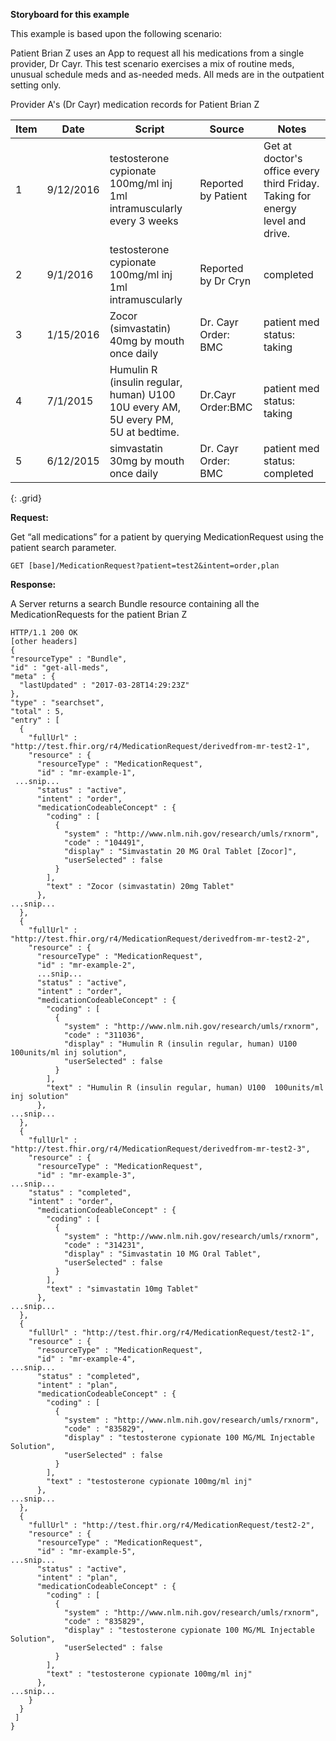 
**Storyboard for this example**

This example is based upon the following scenario:

Patient Brian Z uses an App to request all his medications from a single provider, Dr Cayr. This test scenario exercises a mix of routine meds, unusual schedule meds and as-needed meds. All meds are in the outpatient setting only.

Provider A's (Dr Cayr) medication records for Patient Brian Z

Item|Date|Script|Source|Notes
---|---|---|---|---
1 | 9/12/2016 | testosterone cypionate 100mg/ml inj  1ml intramuscularly every 3 weeks | Reported by Patient |  Get at doctor's office every third Friday. Taking for energy level and drive.
2 | 9/1/2016 | testosterone cypionate 100mg/ml inj  1ml intramuscularly  | Reported by Dr Cryn | completed
3 | 1/15/2016 | Zocor (simvastatin) 40mg by mouth once daily | Dr. Cayr Order: BMC |patient med status: taking
4 | 7/1/2015 | Humulin R (insulin regular, human) U100 10U every AM, 5U every PM, 5U at bedtime. |Dr.Cayr Order:BMC | patient med status: taking
5 | 6/12/2015  | simvastatin 30mg by mouth once daily  | Dr. Cayr Order: BMC  | patient med status: completed
{: .grid}


**Request:**

Get “all medications” for a patient by querying MedicationRequest using the patient search parameter.


    GET [base]/MedicationRequest?patient=test2&intent=order,plan

**Response:**

A Server returns a search Bundle resource containing all the MedicationRequests for the patient Brian Z


    HTTP/1.1 200 OK
    [other headers]
    {
    "resourceType" : "Bundle",
    "id" : "get-all-meds",
    "meta" : {
      "lastUpdated" : "2017-03-28T14:29:23Z"
    },
    "type" : "searchset",
    "total" : 5,
    "entry" : [
      {
        "fullUrl" : "http://test.fhir.org/r4/MedicationRequest/derivedfrom-mr-test2-1",
        "resource" : {
          "resourceType" : "MedicationRequest",
          "id" : "mr-example-1",
     ...snip...
          "status" : "active",
          "intent" : "order",
          "medicationCodeableConcept" : {
            "coding" : [
              {
                "system" : "http://www.nlm.nih.gov/research/umls/rxnorm",
                "code" : "104491",
                "display" : "Simvastatin 20 MG Oral Tablet [Zocor]",
                "userSelected" : false
              }
            ],
            "text" : "Zocor (simvastatin) 20mg Tablet"
          },
    ...snip...
      },
      {
        "fullUrl" : "http://test.fhir.org/r4/MedicationRequest/derivedfrom-mr-test2-2",
        "resource" : {
          "resourceType" : "MedicationRequest",
          "id" : "mr-example-2",
          ...snip...
          "status" : "active",
          "intent" : "order",
          "medicationCodeableConcept" : {
            "coding" : [
              {
                "system" : "http://www.nlm.nih.gov/research/umls/rxnorm",
                "code" : "311036",
                "display" : "Humulin R (insulin regular, human) U100  100units/ml inj solution",
                "userSelected" : false
              }
            ],
            "text" : "Humulin R (insulin regular, human) U100  100units/ml inj solution"
          },
    ...snip...
      },
      {
        "fullUrl" : "http://test.fhir.org/r4/MedicationRequest/derivedfrom-mr-test2-3",
        "resource" : {
          "resourceType" : "MedicationRequest",
          "id" : "mr-example-3",
    ...snip...
        "status" : "completed",
        "intent" : "order",
          "medicationCodeableConcept" : {
            "coding" : [
              {
                "system" : "http://www.nlm.nih.gov/research/umls/rxnorm",
                "code" : "314231",
                "display" : "Simvastatin 10 MG Oral Tablet",
                "userSelected" : false
              }
            ],
            "text" : "simvastatin 10mg Tablet"
          },
    ...snip...
      },
      {
        "fullUrl" : "http://test.fhir.org/r4/MedicationRequest/test2-1",
        "resource" : {
          "resourceType" : "MedicationRequest",
          "id" : "mr-example-4",
    ...snip...
          "status" : "completed",
          "intent" : "plan",
          "medicationCodeableConcept" : {
            "coding" : [
              {
                "system" : "http://www.nlm.nih.gov/research/umls/rxnorm",
                "code" : "835829",
                "display" : "testosterone cypionate 100 MG/ML Injectable Solution",
                "userSelected" : false
              }
            ],
            "text" : "testosterone cypionate 100mg/ml inj"
          },
    ...snip...
      },
      {
        "fullUrl" : "http://test.fhir.org/r4/MedicationRequest/test2-2",
        "resource" : {
          "resourceType" : "MedicationRequest",
          "id" : "mr-example-5",
    ...snip...
          "status" : "active",
          "intent" : "plan",
          "medicationCodeableConcept" : {
            "coding" : [
              {
                "system" : "http://www.nlm.nih.gov/research/umls/rxnorm",
                "code" : "835829",
                "display" : "testosterone cypionate 100 MG/ML Injectable Solution",
                "userSelected" : false
              }
            ],
            "text" : "testosterone cypionate 100mg/ml inj"
          },
    ...snip...
        }
      }
     ]
    }
